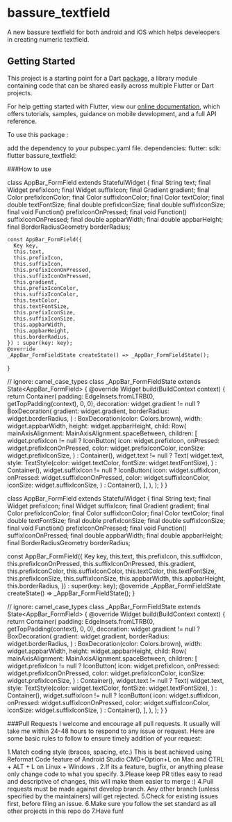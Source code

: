 # bassure_textfield

A new bassure textfield for both android and iOS which helps develeopers in creating numeric textfield.

## Getting Started

This project is a starting point for a Dart
[package](https://flutter.dev/developing-packages/),
a library module containing code that can be shared easily across
multiple Flutter or Dart projects.

For help getting started with Flutter, view our 
[online documentation](https://flutter.dev/docs), which offers tutorials, 
samples, guidance on mobile development, and a full API reference.

To use this package :

add the dependency to your pubspec.yaml file.
  dependencies:
    flutter:
      sdk: flutter
    bassure_textfield:


  ###How to use

  class AppBar_FormField extends StatefulWidget {
    final String text;
    final Widget prefixIcon;
    final Widget suffixIcon;
    final Gradient gradient;
    final Color prefixIconColor;
    final Color suffixIconColor;
    final Color textColor;
    final double textFontSize;
    final double prefixIconSize;
    final double suffixIconSize;
    final void Function() prefixIconOnPressed;
    final void Function() suffixIconOnPressed;
    final double appbarWidth;
    final double appbarHeight;
    final BorderRadiusGeometry borderRadius;

    const AppBar_FormField({
      Key key,
      this.text,
      this.prefixIcon,
      this.suffixIcon,
      this.prefixIconOnPressed,
      this.suffixIconOnPressed,
      this.gradient,
      this.prefixIconColor,
      this.suffixIconColor,
      this.textColor,
      this.textFontSize,
      this.prefixIconSize,
      this.suffixIconSize,
      this.appbarWidth,
      this.appbarHeight,
      this.borderRadius,
    }) : super(key: key);
    @override
    _AppBar_FormFieldState createState() => _AppBar_FormFieldState();
  }

  // ignore: camel_case_types
  class _AppBar_FormFieldState extends State<AppBar_FormField> {
    @override
    Widget build(BuildContext context) {
      return Container(
        padding: EdgeInsets.fromLTRB(0, getTopPadding(context), 0, 0),
        decoration: widget.gradient != null
            ? BoxDecoration(
                gradient: widget.gradient,
                borderRadius: widget.borderRadius,
              )
            : BoxDecoration(color: Colors.brown),
        width: widget.appbarWidth,
        height: widget.appbarHeight,
        child: Row(
          mainAxisAlignment: MainAxisAlignment.spaceBetween,
          children: [
            widget.prefixIcon != null
                ? IconButton(
                    icon: widget.prefixIcon,
                    onPressed: widget.prefixIconOnPressed,
                    color: widget.prefixIconColor,
                    iconSize: widget.prefixIconSize,
                  )
                : Container(),
            widget.text != null
                ? Text(
                    widget.text,
                    style: TextStyle(color: widget.textColor, fontSize: widget.textFontSize),
                  )
                : Container(),
            widget.suffixIcon != null
                ? IconButton(
                    icon: widget.suffixIcon,
                    onPressed: widget.suffixIconOnPressed,
                    color: widget.suffixIconColor,
                    iconSize: widget.suffixIconSize,
                  )
                : Container(),
          ],
        ),
      );
    }
  }

class AppBar_FormField extends StatefulWidget {
  final String text;
  final Widget prefixIcon;
  final Widget suffixIcon;
  final Gradient gradient;
  final Color prefixIconColor;
  final Color suffixIconColor;
  final Color textColor;
  final double textFontSize;
  final double prefixIconSize;
  final double suffixIconSize;
  final void Function() prefixIconOnPressed;
  final void Function() suffixIconOnPressed;
  final double appbarWidth;
  final double appbarHeight;
  final BorderRadiusGeometry borderRadius;

  const AppBar_FormField({
    Key key,
    this.text,
    this.prefixIcon,
    this.suffixIcon,
    this.prefixIconOnPressed,
    this.suffixIconOnPressed,
    this.gradient,
    this.prefixIconColor,
    this.suffixIconColor,
    this.textColor,
    this.textFontSize,
    this.prefixIconSize,
    this.suffixIconSize,
    this.appbarWidth,
    this.appbarHeight,
    this.borderRadius,
  }) : super(key: key);
  @override
  _AppBar_FormFieldState createState() => _AppBar_FormFieldState();
}

// ignore: camel_case_types
class _AppBar_FormFieldState extends State<AppBar_FormField> {
  @override
  Widget build(BuildContext context) {
    return Container(
      padding: EdgeInsets.fromLTRB(0, getTopPadding(context), 0, 0),
      decoration: widget.gradient != null
          ? BoxDecoration(
              gradient: widget.gradient,
              borderRadius: widget.borderRadius,
            )
          : BoxDecoration(color: Colors.brown),
      width: widget.appbarWidth,
      height: widget.appbarHeight,
      child: Row(
        mainAxisAlignment: MainAxisAlignment.spaceBetween,
        children: [
          widget.prefixIcon != null
              ? IconButton(
                  icon: widget.prefixIcon,
                  onPressed: widget.prefixIconOnPressed,
                  color: widget.prefixIconColor,
                  iconSize: widget.prefixIconSize,
                )
              : Container(),
          widget.text != null
              ? Text(
                  widget.text,
                  style: TextStyle(color: widget.textColor, fontSize: widget.textFontSize),
                )
              : Container(),
          widget.suffixIcon != null
              ? IconButton(
                  icon: widget.suffixIcon,
                  onPressed: widget.suffixIconOnPressed,
                  color: widget.suffixIconColor,
                  iconSize: widget.suffixIconSize,
                )
              : Container(),
        ],
      ),
    );
  }
}

###Pull Requests
I welcome and encourage all pull requests. It usually will take me within 24-48 hours to respond to any issue or request. Here are some basic rules to follow to ensure timely addition of your request:

1.Match coding style (braces, spacing, etc.) This is best achieved using Reformat Code feature of Android Studio CMD+Option+L on Mac and CTRL + ALT + L on Linux + Windows .
2.If its a feature, bugfix, or anything please only change code to what you specify.
3.Please keep PR titles easy to read and descriptive of changes, this will make them easier to merge :)
4.Pull requests must be made against develop branch. Any other branch (unless specified by the maintainers) will get rejected.
5.Check for existing issues first, before filing an issue.
6.Make sure you follow the set standard as all other projects in this repo do
7.Have fun!
